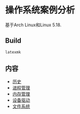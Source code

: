 # 操作系统案例分析
基于Arch Linux和Linux 5.18.

## Build
```shell
latexmk
```
## 内容
+ [历史](history_zh.tex)
+ [进程管理](task_zh.tex)
+ [内存管理](mem_zh.tex)
+ [设备驱动](device_zh.tex)
+ [文件系统](fs_zh.tex)